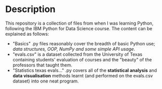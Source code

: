 # Description
This repository is a collection of files from when I was learning Python, following the IBM Python for Data Science course. The content can be explained as follows:

- "Basics" .py files reasonably cover the breadth of basic Python use; _data structures, OOP, NumPy and some simple API usage_.
- "evals.csv" is a dataset collected from the University of Texas containing students' evaluation of courses and the "beauty" of the professors that taught them.
- "Statistics texas evals..." .py covers all of the **statistical analysis** and **data visualisation** methods learnt (and performed on the evals.csv dataset) into one neat program.
